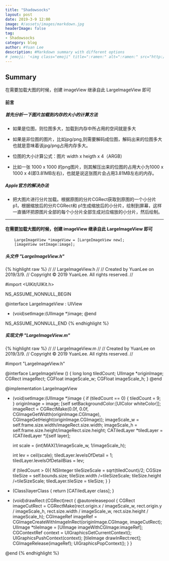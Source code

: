 ```yaml
---
title: "Shadowsocks"
layout: post
date: 2019-3-9 12:00
image: #/assets/images/markdown.jpg
headerImage: false
tag:
- Shadowsocks
category: blog
author: #Yuan Lee
description: #Markdown summary with different options
# jemoji: '<img class="emoji" title=":ramen:" alt=":ramen:" src="http://localhost:4000/assets/images/profile.jpg" height="20" width="20" align="absmiddle">'
---
```


## Summary

在需要加载大图的时候，创建 imageView 继承自此 LargeImageView 即可

#### 前言

##### 首先分析一下图片加载到内存的大小的计算方法

- 如果是位图，则位图多大，加载到内存中所占用的空间就是多大

- 如果是非位图的图片，比如jpg/png,则需要解码成位图，解码出来的位图多大也就是意味着该jpg/png占用内存多大。

- 位图的大小计算公式：图片 width x heigth x 4（ARGB）

- 比如一张 1000 x 1000 的png图片，则其解压出来的位图的占用大小为1000 x 1000 x 4(即3.81MB左右)，也就是说这张图片会占用3.81MB左右的内存。

##### Apple官方的解决办法

- 把大图片进行分片加载。根据原图的分片CGRect获取到原图的一个小分片p1，根据缩放后的分片CGRect和 p1生成缩放后的小分片，绘制到屏幕，这样一直循环把原图片全部的每个小分片全部生成对应缩放的小分片，然后绘制。

---


<h4>在需要加载大图的时候，创建 imageView 继承自此 LargeImageView 即可</h4>

        LargeImageView *imageView = [LargeImageView new];
        [imageView setImage:image];

<h5>头文件 "LargeImageView.h"</h5>
{% highlight raw %}
//
//  LargeImageView.h
//
//  Created by YuanLee on 2019/3/9.
//  Copyright © 2019 YuanLee. All rights reserved.
//

#import <UIKit/UIKit.h>

NS_ASSUME_NONNULL_BEGIN

@interface LargeImageView : UIView
- (void)setImage:(UIImage *)image;
@end

NS_ASSUME_NONNULL_END
{% endhighlight %}

<h5>实现文件 "LargeImageView.m"</h5>
{% highlight raw %}
//
//  LargeImageView.m
//
//  Created by YuanLee on 2019/3/9.
//  Copyright © 2019 YuanLee. All rights reserved.
//

#import "LargeImageView.h"

@interface LargeImageView ()
{
    long long tiledCount;
    UIImage *originImage;
    CGRect imageRect;
    CGFloat imageScale_w;
    CGFloat imageScale_h;
}
@end

@implementation LargeImageView

- (void)setImage:(UIImage *)image {
    if (tiledCount == 0) {
        tiledCount = 9;
    }
    originImage = image;
    [self setBackgroundColor:[UIColor whiteColor]];
    imageRect = CGRectMake(0.0f,
                           0.0f,
                           CGImageGetWidth(originImage.CGImage),
                           CGImageGetHeight(originImage.CGImage));
    imageScale_w = self.frame.size.width/imageRect.size.width;
    imageScale_h = self.frame.size.height/imageRect.size.height;
    CATiledLayer *tiledLayer = (CATiledLayer *)[self layer];
    
    int scale = (int)MAX(1/imageScale_w, 1/imageScale_h);
    
    int lev = ceil(scale);
    tiledLayer.levelsOfDetail = 1;
    tiledLayer.levelsOfDetailBias = lev;
    
    if (tiledCount > 0){
        NSInteger tileSizeScale = sqrt(tiledCount)/2;
        CGSize tileSize = self.bounds.size;
        tileSize.width /=tileSizeScale;
        tileSize.height /=tileSizeScale;
        tiledLayer.tileSize = tileSize;
    }
}

+ (Class)layerClass {
    return [CATiledLayer class];
}

- (void)drawRect:(CGRect)rect {
    @autoreleasepool {
        CGRect imageCutRect = CGRectMake(rect.origin.x / imageScale_w,
                                         rect.origin.y / imageScale_h,
                                         rect.size.width / imageScale_w,
                                         rect.size.height / imageScale_h);
        CGImageRef imageRef = CGImageCreateWithImageInRect(originImage.CGImage, imageCutRect);
        UIImage *tileImage = [UIImage imageWithCGImage:imageRef];
        CGContextRef context = UIGraphicsGetCurrentContext();
        UIGraphicsPushContext(context);
        [tileImage drawInRect:rect];
        CGImageRelease(imageRef);
        UIGraphicsPopContext();
    }
}

@end
{% endhighlight %}